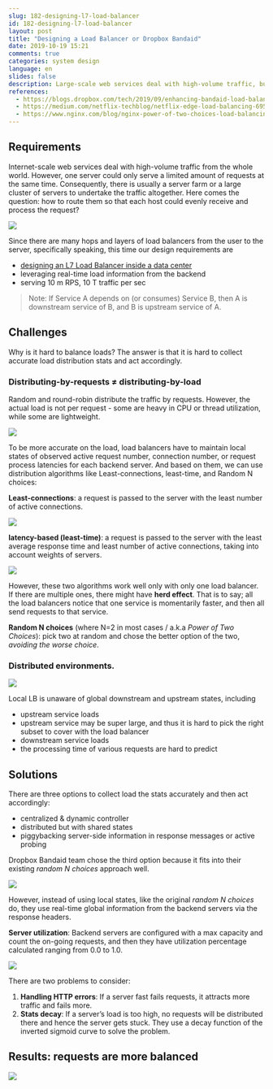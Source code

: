 ```yaml
---
slug: 182-designing-l7-load-balancer
id: 182-designing-l7-load-balancer
layout: post
title: "Designing a Load Balancer or Dropbox Bandaid"
date: 2019-10-19 15:21
comments: true
categories: system design
language: en
slides: false
description: Large-scale web services deal with high-volume traffic, but one host could only serve a limited amount of requests. There is usually a server farm to take the traffic altogether. How to route them so that each host could evenly receive the request?
references:
  - https://blogs.dropbox.com/tech/2019/09/enhancing-bandaid-load-balancing-at-dropbox-by-leveraging-real-time-backend-server-load-information/
  - https://medium.com/netflix-techblog/netflix-edge-load-balancing-695308b5548c
  - https://www.nginx.com/blog/nginx-power-of-two-choices-load-balancing-algorithm/#least_conn
---
```


## Requirements


Internet-scale web services deal with high-volume traffic from the whole world. However, one server could only serve a limited amount of requests at the same time. Consequently, there is usually a server farm or a large cluster of servers to undertake the traffic altogether. Here comes the question: how to route them so that each host could evenly receive and process the request?

![](https://res.cloudinary.com/dohtidfqh/image/upload/v1571516030/web-guiguio/01-s_71d9a66b3d35f2559b6febf625b03c50d20a1b0c11818ddb19fbbadeafbd11d5_1567646267795_image.png)

Since there are many hops and layers of load balancers from the user to the server, specifically speaking, this time our design requirements are

* [designing an L7 Load Balancer inside a data center](2018-07-23-load-balancer-types)
* leveraging real-time load information from the backend
* serving 10 m RPS, 10 T traffic per sec

> Note: If Service A depends on (or consumes) Service B, then A is downstream service of B, and B is upstream service of A.


## Challenges
Why is it hard to balance loads? The answer is that it is hard to collect accurate load distribution stats and act accordingly.

### Distributing-by-requests ≠ distributing-by-load

Random and round-robin distribute the traffic by requests. However, the actual load is not per request - some are heavy in CPU or thread utilization, while some are lightweight.

![](https://res.cloudinary.com/dohtidfqh/image/upload/v1571519977/web-guiguio/round-robin_power-of-two-choices.png)

To be more accurate on the load, load balancers have to maintain local states of observed active request number, connection number, or request process latencies for each backend server. And based on them, we can use distribution algorithms like Least-connections, least-time, and Random N choices:

**Least-connections**: a request is passed to the server with the least number of active connections.

![](https://res.cloudinary.com/dohtidfqh/image/upload/v1571520022/web-guiguio/least-conn_power-of-two-choices.png)

**latency-based (least-time)**:  a request is passed to the server with the least average response time and least number of active connections, taking into account weights of servers.

![](https://res.cloudinary.com/dohtidfqh/image/upload/v1571520022/web-guiguio/least-conn_power-of-two-choices.png)

However, these two algorithms work well only with only one load balancer. If there are multiple ones, there might have **herd effect**. That is to say; all the load balancers notice that one service is momentarily faster, and then all send requests to that service.

**Random N choices** (where N=2 in most cases / a.k.a *Power of Two Choices*): pick two at random and chose the better option of the two, *avoiding the worse choice*.


### Distributed environments.

![](https://res.cloudinary.com/dohtidfqh/image/upload/v1571516504/web-guiguio/02-s_71d9a66b3d35f2559b6febf625b03c50d20a1b0c11818ddb19fbbadeafbd11d5_1567573729122_image.png)

Local LB is unaware of global downstream and upstream states, including

* upstream service loads
* upstream service may be super large, and thus it is hard to pick the right subset to cover with the load balancer
* downstream service loads
* the processing time of various requests are hard to predict

## Solutions
There are three options to collect load the stats accurately and then act accordingly:

* centralized & dynamic controller
* distributed but with shared states
* piggybacking server-side information in response messages or active probing

Dropbox Bandaid team chose the third option because it fits into their existing *random N choices* approach well.

![](https://res.cloudinary.com/dohtidfqh/image/upload/v1571519434/web-guiguio/03-s_36fd13246bc17faff0558a94f22b02b1467d2b44c17456e7ff5ae7d2f7c84c87_1567054697304_microservice2.png)

However, instead of using local states, like the original *random N choices* do,  they use real-time global information from the backend servers via the response headers.

**Server utilization**: Backend servers are configured with a max capacity and count the on-going requests, and then they have utilization percentage calculated ranging from 0.0 to 1.0.

![](https://res.cloudinary.com/dohtidfqh/image/upload/v1571521419/web-guiguio/04-s_71d9a66b3d35f2559b6febf625b03c50d20a1b0c11818ddb19fbbadeafbd11d5_1567652883718_image.png)

There are two problems to consider:

1. **Handling HTTP errors**: If a server fast fails requests, it attracts more traffic and fails more.
2. **Stats decay**: If a server’s load is too high, no requests will be distributed there and hence the server gets stuck. They use a decay function of the inverted sigmoid curve to solve the problem.

## Results: requests are more balanced

![](https://res.cloudinary.com/dohtidfqh/image/upload/v1571523160/web-guiguio/06-s_71d9a66b3d35f2559b6febf625b03c50d20a1b0c11818ddb19fbbadeafbd11d5_1567642263885_image-e1568763671660.png)


